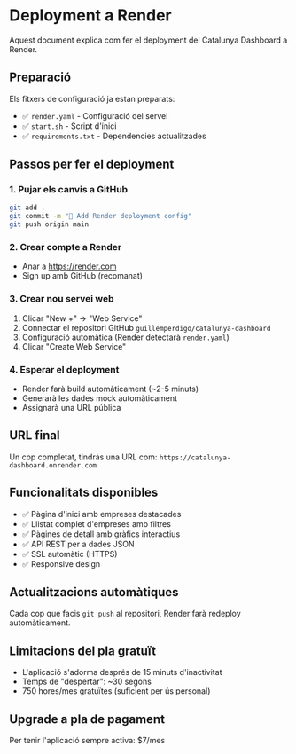 # Deployment a Render

Aquest document explica com fer el deployment del Catalunya Dashboard a Render.

## Preparació

Els fitxers de configuració ja estan preparats:
- ✅ `render.yaml` - Configuració del servei
- ✅ `start.sh` - Script d'inici
- ✅ `requirements.txt` - Dependencies actualitzades

## Passos per fer el deployment

### 1. Pujar els canvis a GitHub
```bash
git add .
git commit -m "🚀 Add Render deployment config"
git push origin main
```

### 2. Crear compte a Render
- Anar a https://render.com
- Sign up amb GitHub (recomanat)

### 3. Crear nou servei web
1. Clicar "New +" → "Web Service"
2. Connectar el repositori GitHub `guillemperdigo/catalunya-dashboard`
3. Configuració automàtica (Render detectarà `render.yaml`)
4. Clicar "Create Web Service"

### 4. Esperar el deployment
- Render farà build automàticament (~2-5 minuts)
- Generarà les dades mock automàticament
- Assignarà una URL pública

## URL final
Un cop completat, tindràs una URL com:
`https://catalunya-dashboard.onrender.com`

## Funcionalitats disponibles
- ✅ Pàgina d'inici amb empreses destacades
- ✅ Llistat complet d'empreses amb filtres
- ✅ Pàgines de detall amb gràfics interactius
- ✅ API REST per a dades JSON
- ✅ SSL automàtic (HTTPS)
- ✅ Responsive design

## Actualitzacions automàtiques
Cada cop que facis `git push` al repositori, Render farà redeploy automàticament.

## Limitacions del pla gratuït
- L'aplicació s'adorma després de 15 minuts d'inactivitat
- Temps de "despertar": ~30 segons
- 750 hores/mes gratuïtes (suficient per ús personal)

## Upgrade a pla de pagament
Per tenir l'aplicació sempre activa: $7/mes
